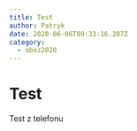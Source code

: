 ```yaml
---
title: Test
author: Patryk
date: 2020-06-06T09:33:16.207Z
category:
  - oboz2020
---
```

# Test



Test z telefonu
